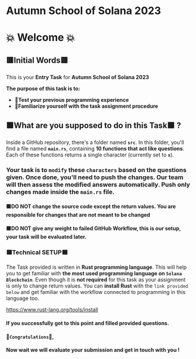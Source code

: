 # Autumn School of Solana 2023

# 💥 Welcome 💥

## 🟥Initial Words🟥 ##

This is your **Entry Task** for **Autumn School of Solana 2023**

**The purpose of this task is to:**
- 🍉**Test your previous programming experience**
- 🍉**Familiarize yourself with the task assignment procedure**


## 🟩What are you supposed to do in this Task🟩 ?
Inside a GitHub repository, there's a folder named **`src`**. In this folder, you'll find a file named **`main.rs`**, containing **10 functions that act like questions**. Each of these functions returns a single character (currently set to **`x`**).

### Your task is to `modify` these `characters` based on the questions given. Once done, you'll need to push the changes. Our team will then assess the modified answers automatically. Push only changes made inside the `main.rs` file.

#### 🟥DO NOT change the source code except the return values. You are responsible for changes that are not meant to be changed

#### 🟥DO NOT give any weight to failed GitHub Workflow, this is our setup, your task will be evaluated later.


### 🟩Technical SETUP🟩 ###

The Task provided is written in **Rust programming language**. This will help you to get familiar with **the most used programming language on `Solana Blockchain`**. Even though it is **not required** for this task as your assignment is only to change return values. You can **install Rust** with the `link provided below` and get familiar with the workflow connected to programming in this language too.

https://www.rust-lang.org/tools/install


#### If you successfully got to this point and filled provided questions.
#### 👏`Congratulations`👏,
#### Now wait we will evaluate your submission and get in touch with you !
